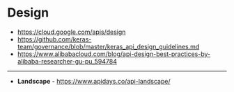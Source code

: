 # Design 
* https://cloud.google.com/apis/design
* https://github.com/keras-team/governance/blob/master/keras_api_design_guidelines.md
* https://www.alibabacloud.com/blog/api-design-best-practices-by-alibaba-researcher-gu-pu_594784

---

* **Landscape** - https://www.apidays.co/api-landscape/

